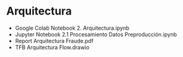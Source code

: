# Arquitectura

- Google Colab Notebook 2. Arquitectura.ipynb
- Jupyter Notebook 2.1 Procesamiento Datos Preproducción.ipynb
- Report Arquitectura Fraude.pdf
- TFB Arquitectura Flow.drawio
